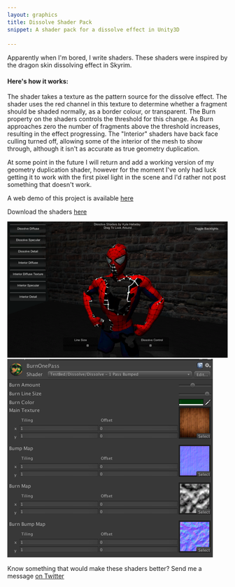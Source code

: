 ```yaml
---
layout: graphics
title: Dissolve Shader Pack
snippet: A shader pack for a dissolve effect in Unity3D

---
```


Apparently when I'm bored, I write shaders. These shaders were inspired by the dragon skin dissolving effect in Skyrim.  

<h4>Here's how it works: </h4>

The shader takes a texture as the pattern source for the dissolve effect. The shader uses the red channel in this texture to determine whether a fragment should be shaded normally, as a border colour, or transparent. The Burn property on the shaders controls the threshold for this change. As Burn approaches zero the number of fragments above the threshold increases, resulting in the effect progressing. The "Interior" shaders have back face culling turned off, allowing some of the interior of the mesh to show through, although it isn't as accurate as true geometry duplication. 

At some point in the future I will return and add a working version of my geometry duplication shader, however for the moment I've only had luck getting it to work with the first pixel light in the scene and I'd rather not post something that doesn't work.

A web demo of this project is available [here](/demos/dissolve/dissolve.html)

Download the shaders [here](https://dl.dropboxusercontent.com/u/6128167/Dissolve%20Shaders.zip) 

![Screen 1](/images/post_images/2013-09-22/dissolve_screen.png)
![Screen 2](/images/post_images/2013-09-22/dissolve_control.png)

Know something that would make these shaders better? Send me a message [on Twitter](http://twitter.com/khalladay)